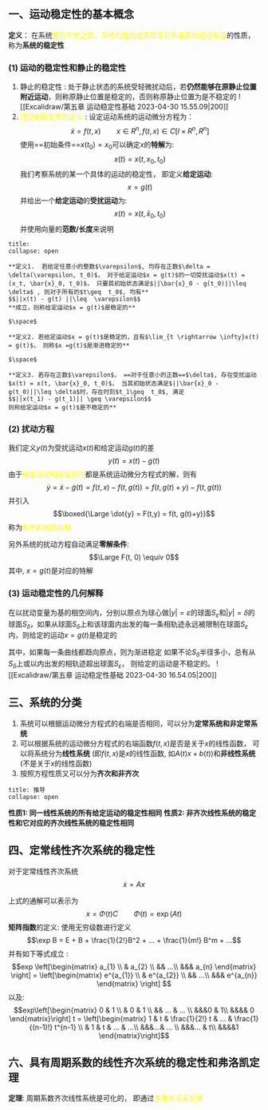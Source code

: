 ## 一、运动稳定性的基本概念
**定义**： 在系统<mark style="background: transparent; color: yellow">受到干扰之后，系统的运动能否回复到所需要的运动形态</mark>的性质，称为**系统的稳定性**
### (1) 运动的稳定性和静止的稳定性
1. 静止的稳定性 : 处于静止状态的系统受轻微扰动后，若**仍然能够在原静止位置附近运动**，则称原静止位置是稳定的，否则称原静止位置为是不稳定的
![[Excalidraw/第五章 运动稳定性基础 2023-04-30 15.55.09|200]]
2. <mark style="background: transparent; color: yellow">运动的稳定性的定义</mark> : 
设定运动系统的运动微分方程为：
$$\dot{x} = f(t,x)\qquad x \in R^n , f(t,x) \in  C[I \times  R^n , R^n]$$
使用==初始条件==$x(t_0) =  x_0$可以确定$x$的**特解**为:
$$x(t) = x(t,x_0,t_0 )$$
我们考察系统的某一个具体的运动的稳定性， 即定义**给定运动**: 
$$x = g(t)$$
并给出一个**给定运动**的**受扰运动**为:
$$x(t) = x(t, \bar{x}_0 , t_0)$$
并使用向量的**范数/长度**来说明

`````ad-note
title: 
collapse: open

**定义1.  若给定任意小的整数$\varepsilon$, 均存在正数$\delta = \delta(\varepsilon, t_0)$， 对于给定运动$x = g(t)$的一切受扰运动$x(t) = (x_t, \bar{x}_0, t_0)$， 只要其初始状态满足$||\bar{x}_0 - g(t_0)||\leq  \delta$ , 则对于所有的$t\geq  t_0$, 均有** 
$$||x(t) - g(t) ||\leq  \varepsilon$$
**成立，则称给定运动$x = g(t)$是稳定的**

$\space$

**定义2. 若给定运动$x = g(t)$是稳定的，且有$\lim_{t \rightarrow \infty}x(t) = g(t)$， 则称$x =g(t)$是渐进稳定的**

$\space$

**定义3. 若存在正数$\varepsilon$， ==对于任意小的正数==$\delta$, 存在受扰运动$x(t) = x(t, \bar{x}_0, t_0)$， 当其初始状态满足$||\bar{x}_0 - g(t_0)||\leq \delta$时，存在时刻$t_1\geq  t_0$, 满足
$$||x(t_1) - g(t_1)|| \geq \varepsilon$$
则称给定运动$x = g(t)$是不稳定的**
`````

### (2) 扰动方程
我们定义$y(t)$为受扰运动$x(t)$和给定运动$g(t)$的差
$$y(t) = x(t) - g(t)$$
由于<mark style="background: transparent; color: yellow">给定运动和受扰运动</mark>都是系统运动微分方程式的解，则有
$$\dot{y} = \dot{x} - \dot{g}(t) = f(t,x) - f(t, g(t)) = f(t, g(t) +  y) - f(t, g(t))$$
并引入
$$\boxed{\Large \dot{y} = F(t,y) = f(t, g(t)+y)}$$
称为<mark style="background: transparent; color: yellow">系统的扰动方程</mark>

另外系统的扰动方程自动满足**零解条件**: 
$$\Large F(t, 0) \equiv 0$$
其中, $x = g(t)$是对应的特解

### (3) 运动稳定性的几何解释

在以扰动变量为基的相空间内，分别以原点为球心做$|y| =  \varepsilon$的球面$S_\varepsilon$和$|y| = \delta$的球面$S_\delta$，如果从球面$S_{\delta}$上和该球面内出发的每一条相轨迹永远被限制在球面$S_\varepsilon$内，则给定的运动$x = g(t)$是稳定的

其中，如果每一条曲线都趋向原点，则为渐进稳定
如果不论$S_\delta$半径多小，总有从$S_\delta$上或以内出发的相轨迹超出球面$S_\varepsilon$， 则给定的运动是不稳定的。
![[Excalidraw/第五章 运动稳定性基础 2023-04-30 16.54.05|200]]

## 三、系统的分类

1. 系统可以根据运动微分方程式的右端是否相同，可以分为**定常系统和非定常系统**
2. 可以根据系统的运动微分方程式的右端函数$f(t,x)$是否是关于$x$的线性函数， 可以将系统分为**线性系统** (即$f(t,x)$是$x$的线性函数, 如$A(t)x+b(t)$)和**非线性系统**(不是关于$x$的线性函数)
3. 按照方程性质又可以分为**齐次和非齐次**

`````ad-todo
title: 推导
collapse: open
`````
**性质1: 同一线性系统的所有给定运动的稳定性相同**
**性质2: 非齐次线性系统的稳定性和它对应的齐次线性系统的稳定性相同**





## 四、定常线性齐次系统的稳定性
对于定常线性齐次系统
$$\dot{x} = Ax$$

上式的通解可以表示为
$$x = \Phi(t) C\qquad  \Phi(t) = \exp (At)$$
**矩阵指数**的定义: 使用无穷级数进行定义
$$\exp B = E + B + \frac{1}{2!}B^2 + ... + \frac{1}{m!} B^m + ...$$
并有如下等式成立 :
$$exp \left[\begin{matrix}
a_{1}   \\
& a_{2} \\
&& ...\\
&&& a_{n}
\end{matrix} \right] = \left[\begin{matrix}
e^{a_{1}}   \\
& e^{a_{2}} \\
&& ...\\
&&& e^{a_{n}}
\end{matrix} \right] $$
以及:
$$exp\left[\begin{matrix}
0  & 1 \\
& 0 &  1 \\
&& ... & ... \\
&&&0 & 1\\
&&&& 0
\end{matrix}\right] t = \left[\begin{matrix}
1 & t & \frac{1}{2!} t & ... & \frac{1}{(n-1)!} t^{n-1} \\
&  1  & t & ... & ...\\
&&&...& ... \\
&&&... & t\\
&&&&1
\end{matrix}\right]$$
## 六、具有周期系数的线性齐次系统的稳定性和弗洛凯定理

**定理**: 周期系数齐次线性系统是可化的， 即通过<mark style="background: transparent; color: yellow">李雅普诺夫变换</mark>
